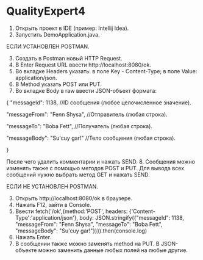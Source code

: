 # QualityExpert4
1. Открыть проект в IDE (пример: Intellij Idea).
2. Запустить DemoApplication.java.


ЕСЛИ УСТАНОВЛЕН POSTMAN.

3. Создать в Postman новый HTTP Request.
4. В Enter Request URL ввести http://localhost:8080/ok.
5. Во вкладке Headers указать:
  в поле Key - Content-Type;
  в поле Value: application/json.
6. В Method указать POST или PUT.
7. Во вкладке Body в raw ввести JSON-объект формата:

{
"messageId": 1138, //ID сообщения (любое целочисленное значение).

"messageFrom": "Fenn Shysa", //Отправитель (любая строка).

"messageTo": "Boba Fett", //Получатель (любая строка).

"messageBody": "Su'cuy gar!" //Тело сообщения (любая строка).

}

После чего удалить комментарии и нажать SEND.
8. Сообщения можно изменять также с помощью методов POST и PUT. Для вывода всех сообщений нужно выбрать метод GET и нажать SEND.


ЕСЛИ НЕ УСТАНОВЛЕН POSTMAN.

3. Открыть http://localhost:8080/ok в браузере.
4. Нажать F12, зайти в Console.
5. Ввести fetch('/ok',{method:'POST', headers: {'Content-Type':'application/json'}, body: JSON.stringify({"messageId": 1138, "messageFrom": "Fenn Shysa", "messageTo": "Boba Fett", "messageBody": "Su'cuy gar!"})}).then(console.log)
6. Нажать Enter.
7. В сообщении также можно заменять method на PUT. В JSON-объекте можно заменить данные любых полей на любые другие.
